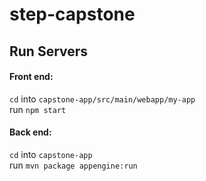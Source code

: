 # step-capstone

## Run Servers
#### Front end: 
`cd` into `capstone-app/src/main/webapp/my-app` <br />
run `npm start` <br />

#### Back end: 
`cd` into `capstone-app` <br />
run `mvn package appengine:run` <br />

